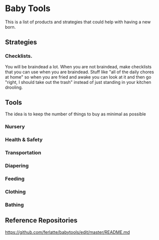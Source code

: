 # Baby Tools

This is a list of products and strategies that could help with having a new born.


## Strategies
### Checklists.
You will be braindead a lot. When you are not braindead, make checklists that you can use when you are braindead. Stuff like "all of the daily chores at home" so when you are fried and awake you can look at it and then go "right, I should take out the trash" instead of just standing in your kitchen drooling.


## Tools
The idea is to keep the number of things to buy as minimal as possible
### Nursery
### Health & Safety
### Transportation
### Diapering
### Feeding
### Clothing
### Bathing


## Reference Repositories
https://github.com/ferlatte/babytools/edit/master/README.md
